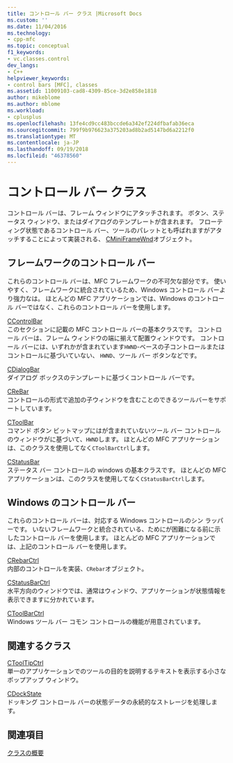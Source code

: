 ```yaml
---
title: コントロール バー クラス |Microsoft Docs
ms.custom: ''
ms.date: 11/04/2016
ms.technology:
- cpp-mfc
ms.topic: conceptual
f1_keywords:
- vc.classes.control
dev_langs:
- C++
helpviewer_keywords:
- control bars [MFC], classes
ms.assetid: 11009103-cad8-4309-85ce-3d2e858e1818
author: mikeblome
ms.author: mblome
ms.workload:
- cplusplus
ms.openlocfilehash: 13fe4cd9cc483bccde6a342ef224dfbafab36eca
ms.sourcegitcommit: 799f9b976623a375203ad8b2ad5147bd6a2212f0
ms.translationtype: MT
ms.contentlocale: ja-JP
ms.lasthandoff: 09/19/2018
ms.locfileid: "46378560"
---
```

# <a name="control-bar-classes"></a>コントロール バー クラス

コントロール バーは、フレーム ウィンドウにアタッチされます。 ボタン、ステータス ウィンドウ、またはダイアログのテンプレートが含まれます。 フローティング状態であるコントロール バー、ツールのパレットとも呼ばれますがアタッチすることによって実装される、 [CMiniFrameWnd](../mfc/reference/cminiframewnd-class.md)オブジェクト。

## <a name="framework-control-bars"></a>フレームワークのコントロール バー

これらのコントロール バーは、MFC フレームワークの不可欠な部分です。 使いやすく、フレームワークに統合されているため、Windows コントロール バーより強力なは。 ほとんどの MFC アプリケーションでは、Windows のコントロール バーではなく、これらのコントロール バーを使用します。

[CControlBar](../mfc/reference/ccontrolbar-class.md)<br/>
このセクションに記載の MFC コントロール バーの基本クラスです。 コントロール バーは、フレーム ウィンドウの端に揃えて配置ウィンドウです。 コントロール バーには、いずれかが含まれています`HWND`-ベースの子コントロールまたはコントロールに基づいていない、 `HWND`、ツール バー ボタンなどです。

[CDialogBar](../mfc/reference/cdialogbar-class.md)<br/>
ダイアログ ボックスのテンプレートに基づくコントロール バーです。

[CReBar](../mfc/reference/crebar-class.md)<br/>
コントロールの形式で追加の子ウィンドウを含むことのできるツールバーをサポートしています。

[CToolBar](../mfc/reference/ctoolbar-class.md)<br/>
コマンド ボタン ビットマップにはが含まれていないツール バー コントロールのウィンドウがに基づいて、`HWND`します。 ほとんどの MFC アプリケーションは、このクラスを使用してなく`CToolBarCtrl`します。

[CStatusBar](../mfc/reference/cstatusbar-class.md)<br/>
ステータス バー コントロールの windows の基本クラスです。 ほとんどの MFC アプリケーションは、このクラスを使用してなく`CStatusBarCtrl`します。

## <a name="windows-control-bars"></a>Windows のコントロール バー

これらのコントロール バーは、対応する Windows コントロールのシン ラッパーです。 いないフレームワークと統合されている、ためにが困難になる前に示したコントロール バーを使用します。 ほとんどの MFC アプリケーションでは、上記のコントロール バーを使用します。

[CRebarCtrl](../mfc/reference/crebarctrl-class.md)<br/>
内部のコントロールを実装、`CRebar`オブジェクト。

[CStatusBarCtrl](../mfc/reference/cstatusbarctrl-class.md)<br/>
水平方向のウィンドウでは、通常はウィンドウ、アプリケーションが状態情報を表示できますに分かれています。

[CToolBarCtrl](../mfc/reference/ctoolbarctrl-class.md)<br/>
Windows ツール バー コモン コントロールの機能が用意されています。

## <a name="related-classes"></a>関連するクラス

[CToolTipCtrl](../mfc/reference/ctooltipctrl-class.md)<br/>
単一のアプリケーションでのツールの目的を説明するテキストを表示する小さなポップアップ ウィンドウ。

[CDockState](../mfc/reference/cdockstate-class.md)<br/>
ドッキング コントロール バーの状態データの永続的なストレージを処理します。

## <a name="see-also"></a>関連項目

[クラスの概要](../mfc/class-library-overview.md)

